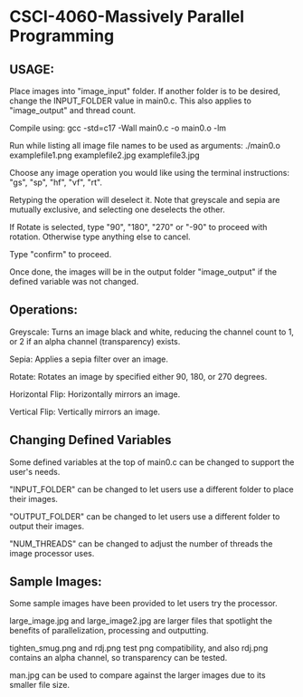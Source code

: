# CSCI-4060-Massively Parallel Programming



## USAGE:

Place images into "image_input" folder. If another folder is to be desired, change the INPUT_FOLDER value in main0.c. This also applies to "image_output" and thread count.

Compile using: gcc -std=c17 -Wall main0.c -o main0.o -lm

Run while listing all image file names to be used as arguments: ./main0.o examplefile1.png examplefile2.jpg examplefile3.jpg

Choose any image operation you would like using the terminal instructions: "gs", "sp", "hf", "vf", "rt".

Retyping the operation will deselect it. Note that greyscale and sepia are mutually exclusive, and selecting one deselects the other.

If Rotate is selected, type "90", "180", "270" or "-90" to proceed with rotation. Otherwise type anything else to cancel.

Type "confirm" to proceed.

Once done, the images will be in the output folder "image_output" if the defined variable was not changed.


## Operations:

Greyscale: Turns an image black and white, reducing the channel count to 1, or 2 if an alpha channel (transparency) exists.

Sepia: Applies a sepia filter over an image.

Rotate: Rotates an image by specified either 90, 180, or 270 degrees.

Horizontal Flip: Horizontally mirrors an image.

Vertical Flip: Vertically mirrors an image.

## Changing Defined Variables

Some defined variables at the top of main0.c can be changed to support the user's needs.

"INPUT_FOLDER" can be changed to let users use a different folder to place their images.

"OUTPUT_FOLDER" can be changed to let users use a different folder to output their images.

"NUM_THREADS" can be changed to adjust the number of threads the image processor uses.


## Sample Images:

Some sample images have been provided to let users try the processor.

large_image.jpg and large_image2.jpg are larger files that spotlight the benefits of parallelization, processing and outputting.

tighten_smug.png and rdj.png test png compatibility, and also rdj.png contains an alpha channel, so transparency can be tested.

man.jpg can be used to compare against the larger images due to its smaller file size.



